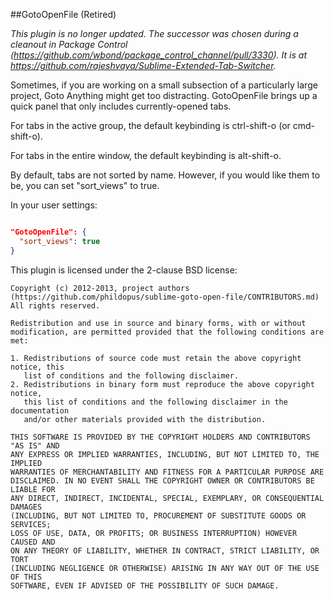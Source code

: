 ##GotoOpenFile (Retired)

*This plugin is no longer updated. The successor was chosen during a cleanout in Package Control (https://github.com/wbond/package_control_channel/pull/3330). It is at https://github.com/rajeshvaya/Sublime-Extended-Tab-Switcher.*

Sometimes, if you are working on a small subsection of a particularly large
project, Goto Anything might get too distracting. GotoOpenFile brings up a quick
panel that only includes currently-opened tabs.

For tabs in the active group, the default keybinding is ctrl-shift-o (or
cmd-shift-o).

For tabs in the entire window, the default keybinding is alt-shift-o.

By default, tabs are not sorted by name. However, if you would like them to be,
you can set "sort_views" to true.

In your user settings:

```JSON

"GotoOpenFile": {
  "sort_views": true
}

```


This plugin is licensed under the 2-clause BSD license:

```
Copyright (c) 2012-2013, project authors (https://github.com/phildopus/sublime-goto-open-file/CONTRIBUTORS.md)
All rights reserved.

Redistribution and use in source and binary forms, with or without
modification, are permitted provided that the following conditions are met:

1. Redistributions of source code must retain the above copyright notice, this
   list of conditions and the following disclaimer.
2. Redistributions in binary form must reproduce the above copyright notice,
   this list of conditions and the following disclaimer in the documentation
   and/or other materials provided with the distribution.

THIS SOFTWARE IS PROVIDED BY THE COPYRIGHT HOLDERS AND CONTRIBUTORS "AS IS" AND
ANY EXPRESS OR IMPLIED WARRANTIES, INCLUDING, BUT NOT LIMITED TO, THE IMPLIED
WARRANTIES OF MERCHANTABILITY AND FITNESS FOR A PARTICULAR PURPOSE ARE
DISCLAIMED. IN NO EVENT SHALL THE COPYRIGHT OWNER OR CONTRIBUTORS BE LIABLE FOR
ANY DIRECT, INDIRECT, INCIDENTAL, SPECIAL, EXEMPLARY, OR CONSEQUENTIAL DAMAGES
(INCLUDING, BUT NOT LIMITED TO, PROCUREMENT OF SUBSTITUTE GOODS OR SERVICES;
LOSS OF USE, DATA, OR PROFITS; OR BUSINESS INTERRUPTION) HOWEVER CAUSED AND
ON ANY THEORY OF LIABILITY, WHETHER IN CONTRACT, STRICT LIABILITY, OR TORT
(INCLUDING NEGLIGENCE OR OTHERWISE) ARISING IN ANY WAY OUT OF THE USE OF THIS
SOFTWARE, EVEN IF ADVISED OF THE POSSIBILITY OF SUCH DAMAGE.

```
